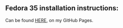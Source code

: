 ## Fedora 35 installation instructions:

Can be found [HERE](https://c4rt0.github.io/Fedora/), on my GitHub Pages.
